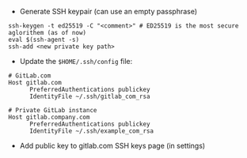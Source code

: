 - Generate SSH keypair (can use an empty passphrase)
```shell
ssh-keygen -t ed25519 -C "<comment>" # ED25519 is the most secure aglorithem (as of now)
eval $(ssh-agent -s)
ssh-add <new private key path>
```

- Update the `$HOME/.ssh/config` file:
```ssh-config
# GitLab.com
Host gitlab.com
	  PreferredAuthentications publickey
	  IdentityFile ~/.ssh/gitlab_com_rsa

# Private GitLab instance
Host gitlab.company.com
	  PreferredAuthentications publickey
	  IdentityFile ~/.ssh/example_com_rsa
```
  
- Add public key to gitlab.com SSH keys page (in settings)